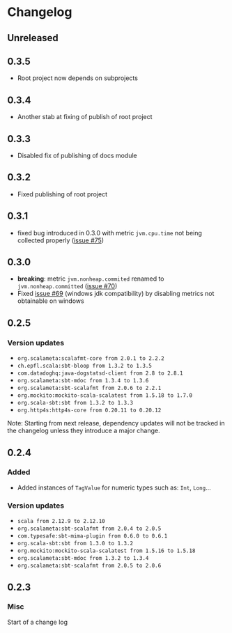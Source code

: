 # Changelog
## Unreleased
## 0.3.5
-   Root project now depends on subprojects

## 0.3.4
-   Another stab at fixing of publish of root project

## 0.3.3
-   Disabled fix of publishing of docs module

## 0.3.2
-   Fixed publishing of root project

## 0.3.1
-   fixed bug introduced in 0.3.0 with metric `jvm.cpu.time` not being collected properly ([issue #75](https://github.com/avast/datadog4s/issues/75))

## 0.3.0
-   **breaking**: metric `jvm.nonheap.commited` renamed to `jvm.nonheap.committed` ([issue #70](https://github.com/avast/datadog4s/issues/70))
-   Fixed [issue #69](https://github.com/avast/datadog4s/issues/69) (windows jdk compatibility) by disabling metrics not obtainable on windows

## 0.2.5
### Version updates
-   `org.scalameta:scalafmt-core from 2.0.1 to 2.2.2`
-   `ch.epfl.scala:sbt-bloop from 1.3.2 to 1.3.5`
-   `com.datadoghq:java-dogstatsd-client from 2.8 to 2.8.1`
-   `org.scalameta:sbt-mdoc from 1.3.4 to 1.3.6`
-   `org.scalameta:sbt-scalafmt from 2.0.6 to 2.2.1`
-   `org.mockito:mockito-scala-scalatest from 1.5.18 to 1.7.0`
-   `org.scala-sbt:sbt from 1.3.2 to 1.3.3`
-   `org.http4s:http4s-core from 0.20.11 to 0.20.12`

Note: Starting from next release, dependency updates will not be tracked in the changelog unless they introduce a major change.

## 0.2.4

### Added
-   Added instances of `TagValue` for numeric types such as: `Int`, `Long`...
### Version updates
-   `scala from 2.12.9 to 2.12.10`
-   `org.scalameta:sbt-scalafmt from 2.0.4 to 2.0.5`
-   `com.typesafe:sbt-mima-plugin from 0.6.0 to 0.6.1`
-   `org.scala-sbt:sbt from 1.3.0 to 1.3.2`
-   `org.mockito:mockito-scala-scalatest from 1.5.16 to 1.5.18`
-   `org.scalameta:sbt-mdoc from 1.3.2 to 1.3.4`
-   `org.scalameta:sbt-scalafmt from 2.0.5 to 2.0.6`
## 0.2.3
### Misc
Start of a change log
